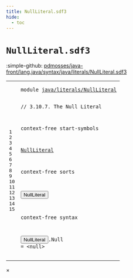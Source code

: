 ```yaml
---
title: NullLiteral.sdf3
hide:
  - toc
---
```


# `NullLiteral.sdf3`

:simple-github: [pdmosses/java-front/lang.java/syntax/java/literals/NullLiteral.sdf3]

[pdmosses/java-front/lang.java/syntax/java/literals/NullLiteral.sdf3]: https://github.com/pdmosses/java-front/blob/master/lang.java/syntax/java/literals/NullLiteral.sdf3 "The source file on GitHub"

<div class="sdf3"><table class="highlighttable"><tbody><tr><td class="linenos"><div class="linenodiv"><pre><span></span>1
2
3
4
5
6
7
8
9
10
11
12
13
14
15
</pre></div></td>
<td class="code"><pre><code><span class="keyword">module</span> <a href="../Main.sdf3/#java/literals/NullLiteral_11_3" id="java/literals/NullLiteral_1_8" title="Referenced at ../Main.sdf3 line 11">java/literals/NullLiteral</a>

<span class="layout">// 3.10.7. The Null Literal</span>

<span class="keyword">context-free start-symbols</span>
  
  <a href="#NullLiteral_11_3" id="NullLiteral_7_3" title="Defined at line 11, 15">NullLiteral</a>

<span class="keyword">context-free sorts</span>

  <button class="modal-open" id="NullLiteral_11_3" title="Multi-file references" data-urls="#NullLiteral_7_3 line 7; ../Main.sdf3/#NullLiteral_24_13 line 24">NullLiteral</button>

<span class="keyword">context-free syntax</span>

  <button class="modal-open" id="NullLiteral_15_3" title="Multi-file references" data-urls="#NullLiteral_7_3 line 7; ../Main.sdf3/#NullLiteral_24_13 line 24">NullLiteral</button>.<span class="cons_Constructor"><span id="Null_15_15" title="Not referenced">Null</span></span> = &lt;<span class="cons_String">null</span>&gt;
</code></pre></td></tr></tbody></table></div>

<div id="modal">
  <div id="modal-content">
    <span id="modal-close">&times;</span>
    <h2 id="modal-h2"></h2>
    <p  id="modal-p"></p>
    <ul id="modal-ul"></ul>
  </div>
</div>
